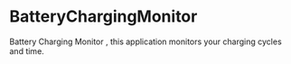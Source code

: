 # BatteryChargingMonitor
Battery Charging Monitor , this application monitors your charging cycles and time.
